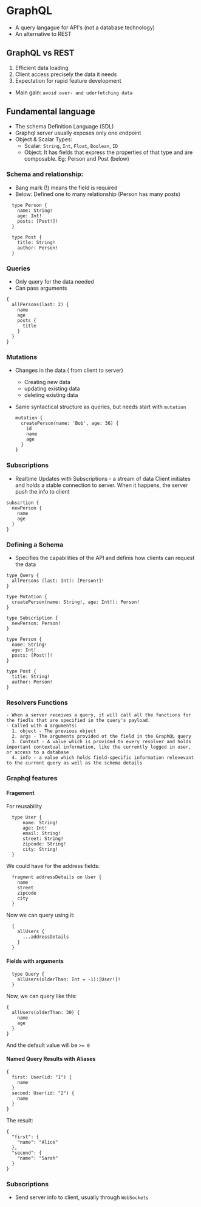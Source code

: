 # GraphQL

- A query langague for API's (not a database technology)
- An alternative to REST

## GraphQL vs REST

1. Efficient data loading
2. Client access precisely the data it needs
3. Expectation for rapid feature development

- Main gain: `avoid over- and uderfetching data`

## Fundamental language

- The schema Definition Language (SDL)
- Graphql server usually exposes only one endpoint
- Object & Scalar Types:
  - Scalar: `String`, `Int`, `Float`, `Boolean`, `ID`
  - Object: It has fields that express the properties of that type and are composable. Eg: Person and Post (below)

### Schema and relationship:

- Bang mark (!) means the field is required
- Below: Defined one to many relationship (Person has many posts)

```
  type Person {
    name: String!
    age: Int!
    posts: [Post!]!
  }

  type Post {
    title: String!
    author: Person!
  }
```

### Queries

- Only query for the data needed
- Can pass arguments

```
{
  allPersons(last: 2) {
    name
    age
    posts {
      title
    }
  }
}
```

### Mutations

- Changes in the data ( from client to server)
  - Creating new data
  - updating existing data
  - deleting existing data
- Same syntactical structure as queries, but needs start with `mutation`

  ```
  mutation {
    createPerson(name: 'Bob', age: 36) {
      id
      name
      age
    }
  }
  ```

### Subscriptions

- Realtime Updates with Subscriptions - a stream of data
  Client initiates and holds a stable connection to server. When it happens, the server push the info to client

```
subscrtion {
  newPerson {
    name
    age
  }
}
```

### Defining a Schema

- Specifies the capabilities of the API and definis how clients can request the data

```
type Query {
  allPersons (last: Int): [Person!]!
}

type Mutation {
  createPerson(name: String!, age: Int!): Person!
}

type Subscription {
  newPerson: Person!
}

type Person {
  name: String!
  age: Int!
  posts: [Post!]!
}

type Post {
  title: String!
  author: Person!
}

```

### Resolvers Functions

    - When a server receives a query, it will call all the functions for the fiedls that are specified in the query's payload.
    - Called with 4 arguments:
      1. object - The previous object
      2. args - The arguments provided ot the field in the GraphQL query
      3. Context - A value which is provided to every resolver and holds important contextual information, like the currently logged in user, or access to a database
      4. info - a value which holds field-specific information relevevant to the current query as well as the schema details

### Graphql features

#### Fragement

For reusability

```
  type User {
      name: String!
      age: Int!
      email: String!
      street: String!
      zipcode: String!
      city: String!
  }
```

We could have for the address fields:

```
  fragment addressDetails on User {
    name
    street
    zipcode
    city
  }
```

Now we can query using it:

```
  {
    allUsers {
      ...addressDetails
    }
  }
```

#### Fields with arguments

```
  type Query {
    allUsers(olderThan: Int = -1):[User!]!
  }
```

Now, we can query like this:

```
{
  allUsers(olderThan: 30) {
    name
    age
  }
}
```

And the default value will be `>= 0`

#### Named Query Results with Aliases

```
{
  first: User(id: "1") {
    name
  }
  second: User(id: "2") {
    name
  }
}
```

The result:

```
{
  "first": {
    "name": "Alice"
  },
  "second": {
    "name": "Sarah"
  }
}
```

### Subscriptions

- Send server info to client, usually through `WebSockets`
